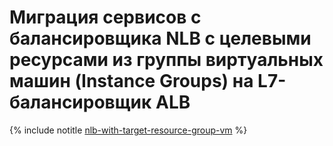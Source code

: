 # Миграция сервисов с балансировщика NLB с целевыми ресурсами из группы виртуальных машин (Instance Groups) на L7-балансировщик ALB

{% include notitle [nlb-with-target-resource-group-vm](../../../_tutorials/security/nlb-with-target-resource-group-vm.md) %}
